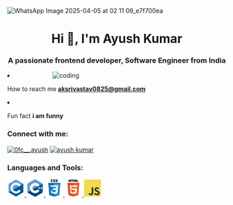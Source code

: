 ![WhatsApp Image 2025-04-05 at 02 11 09_e7f700ea](https://github.com/user-attachments/assets/ddf7e622-1864-4096-800e-76df937da65c)

<h1 align="center">Hi 👋, I'm Ayush Kumar</h1>
<h3 align="center">A passionate frontend developer, Software Engineer from India</h3>
<img align="right" alt ="coding" width="400" src="https://user-images.githubusercontent.com/55389276/140866485-8fb1c876-9a8f-4d6a-98dc-08c4981eaf70.gif"

- How to reach me **aksrivastav0825@gmail.com**

- Fun fact **i am funny**

<h3 align="left">Connect with me:</h3>
<p align="left">
<a href="https://www.linkedin.com/in/ayush-kumar-35499a32b?lipi=urn%3Ali%3Apage%3Ad_flagship3_profile_view_base_contact_details%3BYLIbCfEjRvWaN1ZVzjMAbw%3D%3D" alt="ayush kumar" height="30" width="40" /></a>
<a href="https://www.instagram.com/invites/contact/?igsh=pp83lv47rh1d&utm_content=gflishp " target="blank"><img align="center" src="https://raw.githubusercontent.com/rahuldkjain/github-profile-readme-generator/master/src/images/icons/Social/instagram.svg" alt="0fc__.ayush" height="30" width="40" /></a>
<a href="https://www.leetcode.com/ayush kumar" target="blank"><img align="center" src="https://raw.githubusercontent.com/rahuldkjain/github-profile-readme-generator/master/src/images/icons/Social/leet-code.svg" alt="ayush kumar" height="30" width="40" /></a>
</p>

<h3 align="left">Languages and Tools:</h3>
<p align="left"> <a href="https://www.cprogramming.com/" target="_blank" rel="noreferrer"> <img src="https://raw.githubusercontent.com/devicons/devicon/master/icons/c/c-original.svg" alt="c" width="40" height="40"/> </a> <a href="https://www.w3schools.com/cpp/" target="_blank" rel="noreferrer"> <img src="https://raw.githubusercontent.com/devicons/devicon/master/icons/cplusplus/cplusplus-original.svg" alt="cplusplus" width="40" height="40"/> </a> <a href="https://www.w3schools.com/css/" target="_blank" rel="noreferrer"> <img src="https://raw.githubusercontent.com/devicons/devicon/master/icons/css3/css3-original-wordmark.svg" alt="css3" width="40" height="40"/> </a> <a href="https://www.w3.org/html/" target="_blank" rel="noreferrer"> <img src="https://raw.githubusercontent.com/devicons/devicon/master/icons/html5/html5-original-wordmark.svg" alt="html5" width="40" height="40"/> </a> <a href="https://developer.mozilla.org/en-US/docs/Web/JavaScript" target="_blank" rel="noreferrer"> <img src="https://raw.githubusercontent.com/devicons/devicon/master/icons/javascript/javascript-original.svg" alt="javascript" width="40" height="40"/> </a> </p>
